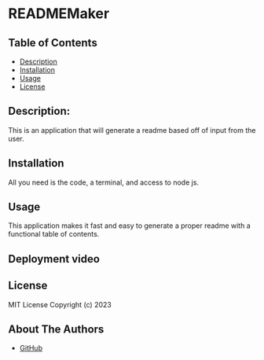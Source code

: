 # READMEMaker
        
## Table of Contents
        
* [Description](#description)
* [Installation](#installation)
* [Usage](#usage)
* [License](#license)
        
## Description:
This is an application that will generate a readme based off of input from the user.
        
## Installation
All you need is the code, a terminal, and access to node js.
        
## Usage
This application makes it fast and easy to generate a proper readme with a functional table of contents.

## Deployment video

        
## License
MIT License
Copyright (c) 2023
        
## About The Authors
        
- [GitHub](https://github.com/antedbell20)